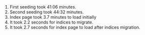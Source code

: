 1. First seeding took 41:06 minutes.
2. Second seeding took 44:32 minutes.
3. Index page took 3.7 minutes to load initially
4. It took 2.2 seconds for indices to migrate.
5. It took 2.7 seconds for index page to load after indices migration.
